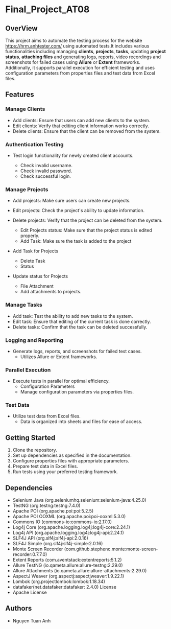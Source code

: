 # Final_Project_AT08
## OverView
This project aims to automate the testing process for the website https://hrm.anhtester.com/ using automated tests.It includes various functionalities including managing **clients**, **projects**, **tasks**, updating **project status**, **attaching files** and generating logs, reports, video recordings and screenshots for failed cases using **Allure** or **Extent** frameworks. Additionally, it supports parallel execution for efficient testing and uses configuration parameters from properties files and test data from Excel files.
## Features
### Manage Clients
- Add clients: Ensure that users can add new clients to the system.
-  Edit clients: Verify that editing client information works correctly.
-  Delete clients: Ensure that the client can be removed from the system.
### Authentication Testing
- Test login functionality for newly created client accounts.

  - Check invalid username.
  - Check invalid password.
  - Check successful login.
### Manage Projects
- Add projects: Make sure users can create new projects.
- Edit projects: Check the project's ability to update information.
- Delete projects: Verify that the project can be deleted from the system.
  - Edit Projects status: Make sure that the project status is edited properly.
  - Add Task: Make sure the task is added to the project

- Add Task for Projects
  - Delete Task
  - Status

- Update status for Projects
  - File Attachment
  - Add attachments to projects.
### Manage Tasks
- Add task: Test the ability to add new tasks to the system.
- Edit task: Ensure that editing of the current task is done correctly.
- Delete tasks: Confirm that the task can be deleted successfully.
### Logging and Reporting
- Generate logs, reports, and screenshots for failed test cases.
  - Utilizes Allure or Extent frameworks.
### Parallel Execution
- Execute tests in parallel for optimal efficiency.
  - Configuration Parameters
  - Manage configuration parameters via properties files.
### Test Data
- Utilize test data from Excel files.
  - Data is organized into sheets and files for ease of access.
## Getting Started
1. Clone the repository.
2. Set up dependencies as specified in the documentation.
3. Configure properties files with appropriate parameters.
4. Prepare test data in Excel files.
5. Run tests using your preferred testing framework.
## Dependencies
- Selenium Java (org.seleniumhq.selenium:selenium-java:4.25.0)
- TestNG (org.testng:testng:7.4.0)
- Apache POI (org.apache.poi:poi:5.2.5)
- Apache POI OOXML (org.apache.poi:poi-ooxml:5.3.0)
- Commons IO (commons-io:commons-io:2.17.0)
- Log4j Core (org.apache.logging.log4j:log4j-core:2.24.1)
- Log4j API (org.apache.logging.log4j:log4j-api:2.24.1)
- SLF4J API (org.slf4j:slf4j-api:2.0.16)
- SLF4J Simple (org.slf4j:slf4j-simple:2.0.16)
- Monte Screen Recorder (com.github.stephenc.monte:monte-screen-recorder:0.7.7.0)
- Extent Reports (com.aventstack:extentreports:5.1.2)
- Allure TestNG (io.qameta.allure:allure-testng:2.29.0)
- Allure Attachments (io.qameta.allure:allure-attachments:2.29.0)
- AspectJ Weaver (org.aspectj:aspectjweaver:1.9.22.1)
- Lombok (org.projectlombok:lombok:1.18.34)
- datafaker(net.datafaker:datafaker: 2.4.0)
License
- Apache License
## Authors
- Nguyen Tuan Anh
